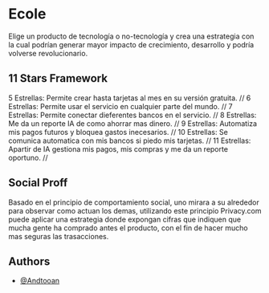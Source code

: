 
# Ecole

Elige un producto de tecnología o no-tecnología y crea una estrategia con la cual podrían generar mayor impacto de crecimiento, desarrollo y podría volverse revolucionario.
## 11 Stars Framework

5 Estrellas: Permite crear hasta tarjetas al mes en su versión gratuita. //
6 Estrellas: Permite usar el servicio en cualquier parte del mundo. //
7 Estrellas: Permite conectar dieferentes bancos en el servicio. //
8 Estrellas: Me da un reporte IA de como ahorrar mas dinero. //
9 Estrellas: Automatiza mis pagos futuros y bloquea gastos inecesarios. //
10 Estrellas: Se comunica automatica con mis bancos si piedo mis tarjetas. //
11 Estrellas:  Apartir de IA gestiona mis pagos, mis compras y me da un reporte oportuno. //


  
## Social Proff

Basado en el principio de comportamiento social, uno mirara a su alrededor para observar como actuan los demas, utilizando este principio Privacy.com puede aplicar una estrategia donde expongan cifras que indiquen que mucha gente ha comprado antes el producto, con el fin de hacer mucho mas seguras las trasacciones.
## Authors

- [@Andtooan](https://github.com/Andtooan)

  